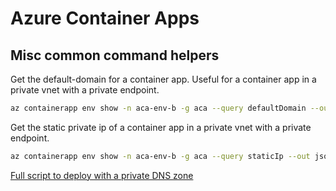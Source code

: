 # Azure Container Apps

## Misc common command helpers

Get the default-domain for a container app. Useful for a container app in a private vnet with a private endpoint.
```bash
az containerapp env show -n aca-env-b -g aca --query defaultDomain --out json | tr -d '"'
```

Get the static private ip of a container app in a private vnet with a private endpoint.
```bash
az containerapp env show -n aca-env-b -g aca --query staticIp --out json | tr -d '"'
```

[Full script to deploy with a private DNS zone](https://docs.microsoft.com/en-us/azure/container-apps/vnet-custom?tabs=bash&pivots=azure-cli#deploy-with-a-private-dns)